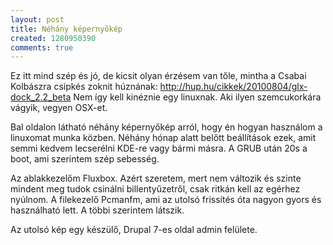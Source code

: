 ```yaml
---
layout: post
title: Néhány képernyőkép
created: 1280950390
comments: true
---
```

Ez itt mind szép és jó, de kicsit olyan érzésem van tőle, mintha a Csabai Kolbászra  csipkés zoknit húznának: http://hup.hu/cikkek/20100804/glx-dock_2.2_beta Nem így kell kinéznie egy linuxnak. Aki ilyen szemcukorkára vágyik, vegyen OSX-et.

Bal oldalon látható néhány képernyőkép arról, hogy én hogyan használom a linuxomat munka közben. Néhány hónap alatt belőtt beállítások ezek, amit semmi kedvem lecserélni KDE-re vagy bármi másra. A GRUB után 20s a boot, ami szerintem szép sebesség.

Az ablakkezelőm Fluxbox. Azért szeretem, mert nem változik és szinte mindent meg tudok csinálni billentyűzetről, csak ritkán kell az egérhez nyúlnom. A filekezelő Pcmanfm, ami az utolsó frissítés óta nagyon gyors és használható lett. A többi szerintem látszik.

Az utolsó kép egy készülő, Drupal 7-es oldal admin felülete.
